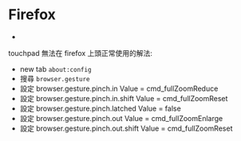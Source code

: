 # Firefox

- [](https://support.mozilla.org/bm/questions/799046)


touchpad 無法在 firefox 上頭正常使用的解法:

- new tab `about:config`
- 搜尋 `browser.gesture`
- 設定 browser.gesture.pinch.in Value = cmd_fullZoomReduce
- 設定 browser.gesture.pinch.in.shift Value = cmd_fullZoomReset
- 設定 browser.gesture.pinch.latched Value = false
- 設定 browser.gesture.pinch.out Value = cmd_fullZoomEnlarge
- 設定 browser.gesture.pinch.out.shift Value = cmd_fullZoomReset
